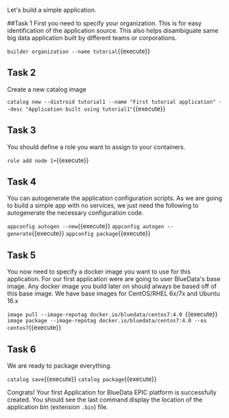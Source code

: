 Let's build a simple application.

##Task 1
First you need to specify your organization. This is for easy identification of the application source. This also helps disambiguate same big data application built by different teams or corporations.

`builder organization --name tutorial`{{execute}}

## Task 2
Create a new catalog image

`catalog new --distroid tutorial1 --name "First tutorial application" --desc "Application built using tutorial1"`{{execute}}

## Task 3
You should define a role you want to assign to your containers.

`role add node 1+`{{execute}}

## Task 4

You can autogenerate the application configuration scripts. As we are going to build a simple app with no services, we just need the following to autogenerate the necessary configuration code.

`appconfig autogen --new`{{execute}}
`appconfig autogen --generate`{{execute}}
`appconfig package`{{execute}}

## Task 5
You now need to specify a docker image you want to use for this application. For our first application were are going to user BlueData's base image. Any docker image you build later on should always be based off of this base image. We have base images for CentOS/RHEL 6x/7x and Ubuntu 16.x

`image pull --image-repotag docker.io/bluedata/centos7:4.0 `{{execute}}
`image package --image-repotag docker.io/bluedata/centos7:4.0 --os centos7`{{execute}}

## Task 6
We are ready to package everything.

`catalog save`{{execute}}
`catalog package`{{execute}}

Congrats! Your first Application for BlueData EPIC platform is successfully created. You should see the last command display the location of the application bin (extension `.bin`) file.

